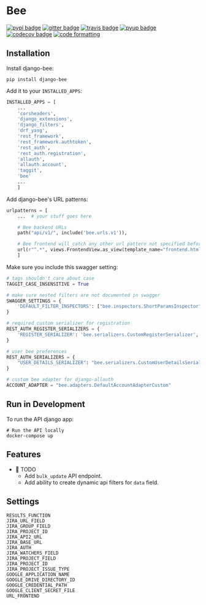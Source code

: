 # Bee

[![pypi badge][pypi_badge]][pypi_base]
[![gitter badge][gitter_badge]][gitter_base]
[![travis badge][travis_badge]][travis_base]
[![pyup badge][pyup_badge]][pyup_base]
[![codecov badge][codecov_badge]][codecov_base]
[![code formatting][black_badge]][black_base]

## Installation

Install django-bee:

    pip install django-bee

Add it to your `INSTALLED_APPS`:

```python
INSTALLED_APPS = [
    ...
    'corsheaders',
    'django_extensions',
    'django_filters',
    'drf_yasg',
    'rest_framework',
    'rest_framework.authtoken',
    'rest_auth',
    'rest_auth.registration',
    'allauth',
    'allauth.account',
    'taggit',
    'bee'
    ...
    ]
```

Add django-bee's URL patterns:

```python
urlpatterns = [
    ...  # your stuff goes here

    # Bee backend URLs
    path("api/v1/", include('bee.urls.v1')),

    # Bee frontend will catch any other url pattern not specified before.
    url(r"^.*", views.FrontendView.as_view(template_name="frontend.html"))
    ]
```

Make sure you include this swagger setting:

```python
# tags shouldn't care about case
TAGGIT_CASE_INSENSITIVE = True

# make sure nested filters are not documented in swagger
SWAGGER_SETTINGS = {
    'DEFAULT_FILTER_INSPECTORS': ["bee.inspectors.ShortParamsInspector"]
}

# required custom serializer for registration
REST_AUTH_REGISTER_SERIALIZERS = {
    'REGISTER_SERIALIZER': 'bee.serializers.CustomRegisterSerializer',
}

# user bee preferences
REST_AUTH_SERIALIZERS = {
    "USER_DETAILS_SERIALIZER": "bee.serializers.CustomUserDetailsSerializer"
}

# custom bee adapter for django-allauth
ACCOUNT_ADAPTER = "bee.adapters.DefaultAccountAdapterCustom"
```

## Run in Development

To run the API django app:

    # Run the API locally
    docker-compose up

## Features

* 🚀 TODO
  * Add `bulk_update` API endpoint.
  * Add ability to create dynamic api filters for `data` field.

## Settings

    RESULTS_FUNCTION
    JIRA_URL_FIELD
    JIRA_GROUP_FIELD
    JIRA_PROJECT_ID
    JIRA_API2_URL
    JIRA_BASE_URL
    JIRA_AUTH
    JIRA_WATCHERS_FIELD
    JIRA_PROJECT_FIELD
    JIRA_PROJECT_ID
    JIRA_PROJECT_ISSUE_TYPE
    GOOGLE_APPLICATION_NAME
    GOOGLE_DRIVE_DIRECTORY_ID
    GOOGLE_CREDENTIAL_PATH
    GOOGLE_CLIENT_SECRET_FILE
    URL_FRONTEND

[Cookiecutter]: https://github.com/audreyr/cookiecutter
[cookiecutter-djangopackage]: https://github.com/pydanny/cookiecutter-djangopackage
[codecov_badge]: https://codecov.io/gh/leukgen/django-bee/branch/master/graph/badge.svg
[codecov_base]: https://codecov.io/gh/leukgen/django-bee
[gitter_badge]: https://badges.gitter.im/leukgen/django-bee/Lobby.svg
[gitter_base]: https://gitter.im/leukgen/django-bee
[pypi_badge]: https://img.shields.io/pypi/v/django-bee.svg
[pypi_base]: https://pypi.python.org/pypi/django-bee
[pyup_badge]: https://pyup.io/repos/github/leukgen/django-bee/shield.svg
[pyup_base]: https://pyup.io/repos/github/leukgen/django-bee/
[travis_badge]: https://img.shields.io/travis/leukgen/django-bee/master.svg
[travis_base]: https://travis-ci.org/leukgen/django-bee
[black_badge]: https://img.shields.io/badge/code%20style-black-000000.svg
[black_base]: https://github.com/ambv/black

